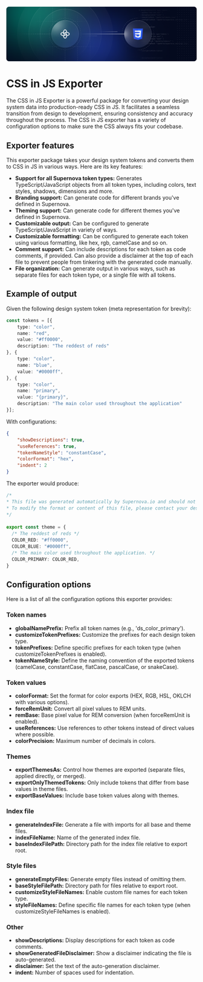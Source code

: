 ![CSS in JS Exporter](https://raw.githubusercontent.com/Supernova-Studio/exporters/main/exporters/css-in-js/resources/header.png)

# CSS in JS Exporter

The CSS in JS Exporter is a powerful package for converting your design system data into production-ready CSS in JS. It facilitates a seamless transition from design to development, ensuring consistency and accuracy throughout the process. The CSS in JS exporter has a variety of configuration options to make sure the CSS always fits your codebase.

## Exporter features

This exporter package takes your design system tokens and converts them to CSS in JS in various ways. Here are its key features:

- **Support for all Supernova token types:** Generates TypeScript/JavaScript objects from all token types, including colors, text styles, shadows, dimensions and more.
- **Branding support:** Can generate code for different brands you've defined in Supernova.
- **Theming support:** Can generate code for different themes you've defined in Supernova.
- **Customizable output:** Can be configured to generate TypeScript/JavaScript in variety of ways.
- **Customizable formatting:** Can be configured to generate each token using various formatting, like hex, rgb, camelCase and so on.
- **Comment support:** Can include descriptions for each token as code comments, if provided. Can also provide a disclaimer at the top of each file to prevent people from tinkering with the generated code manually.
- **File organization:** Can generate output in various ways, such as separate files for each token type, or a single file with all tokens.

## Example of output

Given the following design system token (meta representation for brevity):

```typescript
const tokens = [{
    type: "color",
    name: "red",
    value: "#ff0000",
    description: "The reddest of reds"
}, {
    type: "color",
    name: "blue",
    value: "#0000ff",
}, {
    type: "color",
    name: "primary",
    value: "{primary}",
    description: "The main color used throughout the application"
}];
```

With configurations:

```json
{
    "showDescriptions": true,
    "useReferences": true,
    "tokenNameStyle": "constantCase",
    "colorFormat": "hex",
    "indent": 2
}
```

The exporter would produce:

```typescript
/*
* This file was generated automatically by Supernova.io and should not be changed manually.
* To modify the format or content of this file, please contact your design system team.
*/

export const theme = {
  /* The reddest of reds */
  COLOR_RED: "#ff0000",
  COLOR_BLUE: "#0000ff",
  /* The main color used throughout the application. */
  COLOR_PRIMARY: COLOR_RED,
}
```

## Configuration options

Here is a list of all the configuration options this exporter provides:

### Token names
- **globalNamePrefix:** Prefix all token names (e.g., 'ds_color_primary').
- **customizeTokenPrefixes:** Customize the prefixes for each design token type.
- **tokenPrefixes:** Define specific prefixes for each token type (when customizeTokenPrefixes is enabled).
- **tokenNameStyle:** Define the naming convention of the exported tokens (camelCase, constantCase, flatCase, pascalCase, or snakeCase).

### Token values
- **colorFormat:** Set the format for color exports (HEX, RGB, HSL, OKLCH with various options).
- **forceRemUnit:** Convert all pixel values to REM units.
- **remBase:** Base pixel value for REM conversion (when forceRemUnit is enabled).
- **useReferences:** Use references to other tokens instead of direct values where possible.
- **colorPrecision:** Maximum number of decimals in colors.

### Themes
- **exportThemesAs:** Control how themes are exported (separate files, applied directly, or merged).
- **exportOnlyThemedTokens:** Only include tokens that differ from base values in theme files.
- **exportBaseValues:** Include base token values along with themes.

### Index file
- **generateIndexFile:** Generate a file with imports for all base and theme files.
- **indexFileName:** Name of the generated index file.
- **baseIndexFilePath:** Directory path for the index file relative to export root.

### Style files
- **generateEmptyFiles:** Generate empty files instead of omitting them.
- **baseStyleFilePath:** Directory path for files relative to export root.
- **customizeStyleFileNames:** Enable custom file names for each token type.
- **styleFileNames:** Define specific file names for each token type (when customizeStyleFileNames is enabled).

### Other
- **showDescriptions:** Display descriptions for each token as code comments.
- **showGeneratedFileDisclaimer:** Show a disclaimer indicating the file is auto-generated.
- **disclaimer:** Set the text of the auto-generation disclaimer.
- **indent:** Number of spaces used for indentation.
